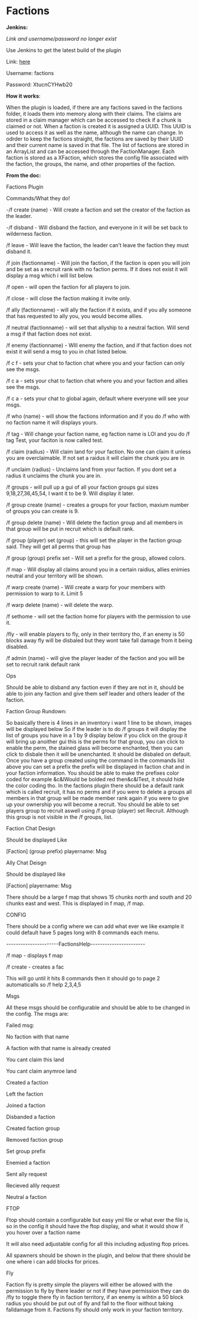 # Factions

<strong>Jenkins:</strong>

*Link and username/password no longer exist*

Use Jenkins to get the latest build of the plugin

Link: [here](http://xwy.pw)

Username: factions

Password: XtucnCYHwb20

<strong>How it works</strong>:

When the plugin is loaded, if there are any factions saved in the factions folder, it loads them into memory along with their claims.
The claims are stored in a claim manager which can be accessed to check if a chunk is claimed or not.
When a faction is created it is assigned a UUID.  This UUID is used to access it as well as the name, although the name can change.  In odrder to keep the factions straight, the factions are saved by their UUID and their current name is saved in that file.  The list of factions are stored in an ArrayList and can be accessed through the FactionManager.  Each faction is stored as a XFaction, which stores the config file associated with the faction, the groups, the name, and other properties of the faction.

<strong>From the doc:</strong>

Factions Plugin

Commands/What they do!

-/f create (name) - Will create a faction and set the creator of the faction as the leader.

-/f disband - Will disband the faction, and everyone in it will be set back to wilderness faction.

/f leave - Will leave the faction, the leader can’t leave the faction they must disband it.

/f join (factionname) - Will join the faction, if the faction is open you will join and be set as a recruit rank with no faction perms. If it does not  exist it will display a msg which i will list below.

/f open - will open the faction for all players to join.

/f close - will close the faction making it invite only.

/f ally (factionname) - will ally the faction if it exists, and if you ally someone that has requested to ally you, you would become allies.

/f neutral (factionname) - will set that allyship to a neutral faction. Will send a msg if that faction does not exist. 

/f enemy (factionname) - WIll enemy the faction, and if that faction does not exist it will send a msg to you in chat listed below.

/f c f - sets your chat to faction chat where you and your faction can only see the msgs.

/f c a - sets your chat to faction chat where you and your faction and allies see the msgs.

/f c a - sets your chat to global again, default where everyone will see your msgs.

/f who (name) - will show the factions information and if you do /f who with no faction name it will displays yours.

/f tag - Will change your faction name, eg faction name is LOl and you do /f tag Test, your faciton is now called test.

/f claim (radius) - Will claim land for your faction. No one can claim it unless you are overclaimable. If not set a raidus it will claim the chunk you are in

/f unclaim (radius) - Unclaims land from your faction. If you dont set a radius it unclaims the chunk you are in.

/f groups - will pull up a gui of all your faction groups gui sizes 9,18,27,36,45,54, I want it to be 9. Will display it later.

/f group create (name) - creates a groups for your faction, maxium number of groups you can create is 9.

/f group delete (name) - Will delete the faction group and all members in that group will be put in recruit which is default rank.

/f group (player) set (group) - this will set the player in the faction group said. They will get all perms that group has

/f group (group) prefix set - Will set a prefix for the group, allowed colors.

/f map - Will display all claims around you in a certain raidius, allies enimies neutral and your territory will be shown.

/f warp create (name) - Will create a warp for your members with permission to warp to it. Limit 5

/f warp delete (name) - will delete the warp.

/f sethome - will set the faction home for players with the permission to use it.

/fly - will enable players to fly, only in their territory tho, if an enemy is 50 blocks away fly will be disbaled but they wont take fall damage from it being disabled.

/f admin (name) - will give the player leader of the faction and you will be set to recruit rank default rank





Ops

Should be able to disband any faction even if they are not in it, should be able to join any faction and give them self leader and others leader of the faction.

Faction Group Rundown:

So basically there is 4 lines in an inventory i want 1 line to be shown, images will be displayed below So if the leader is to do /f groups it will display the list of groups you have in a 1 by 9  display below if you click on the group it will bring up anoither gui this is the perms for that group, you can click to enable the perm, the stained glass will become enchanted, then you can click to disbale then it will be unenchanted. It should be disbaled on default. Once you have a group created using the command in the commands list above you can set a prefix the prefix will be displayed in faction chat and in your faction information. You should be able to make the prefixes color coded for example &c&lWould be bolded red then&c&lTest, it should hide the color coding tho. In the factions plugin there should be a default rank which is called recruit, it has no perms and if you were to delete a groups all members in that group will be made member rank again if you were to give up your ownership you will become a recruit. You should be able to set players group to recruit aswell using /f group (player) set Recruit. Although this group is not visible in the /f groups, list.

Faction Chat Design

Should be displayed Like

\[Faction\] (group prefix) playername: Msg

Ally Chat Deisgn

Should be displayed like

\[Faction\] playername: Msg

There should be a large f map that shows 15 chunks north and south and 20 chunks east and west. This is displayed in f map, /f map.














CONFIG

There should be a config where we can add what ever we like example it could default have 5 pages long with 8 commands each menu.

----------------------FactionsHelp-----------------------

/f map - displays f map

/f create - creates a fac


This will go until it hits 8 commands then it should go to page 2 automaticalls so /f help 2,3,4,5 

Msgs

All these msgs should be configurable and should be able to be changed in the config. The msgs are:

Failed msg:

No faction with that name

A faction with that name is already created

You cant claim this land

You cant claim anymroe land

Created a faction

Left the faction

Joined a faction

Disbanded a faction

Created faction group

Removed faction group

Set group prefix

Enemied a faction

Sent ally request

Recieved allly request

Neutral a faction

FTOP

Ftop should contain a configurable but easy yml file or what ever the file is, so in the config it should have the ftop display, and what it would show if you hover over a faction name

It will also need adjustable config for all this including adjusting ftop prices.

All spawners should be shown in the plugin, and below that there should be one where i can add blocks for prices.

Fly

Faction fly is pretty simple the players will either be allowed with the permission to fly by there leader or not if they have permission they can do /fly to toggle there fly in faction territory, if an enemy is wihtin a 50 block radius you should be put out of fly and fall to the floor without taking falldamage from it. Factions fly should only work in your faction territory.
